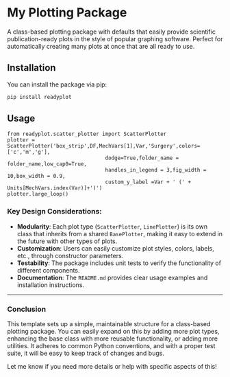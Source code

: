 # My Plotting Package

A class-based plotting package with defaults that easily provide scientific
publication-ready plots in the style of popular graphing software. Perfect
for automatically creating many plots at once that are all ready to use.

## Installation

You can install the package via pip:

```bash
pip install readyplot
````
## Usage
```{python}
from readyplot.scatter_plotter import ScatterPlotter
plotter = ScatterPlotter('box_strip',DF,MechVars[1],Var,'Surgery',colors=['c','m','g'],
                                dodge=True,folder_name = folder_name,low_cap0=True,
                                handles_in_legend = 3,fig_width = 10,box_width = 0.9,
                                custom_y_label =Var + ' (' + Units[MechVars.index(Var)]+')')  
plotter.large_loop()
````

### Key Design Considerations:
- **Modularity**: Each plot type (`ScatterPlotter`, `LinePlotter`) is its own class that inherits from a shared `BasePlotter`, making it easy to extend in the future with other types of plots.
- **Customization**: Users can easily customize plot styles, colors, labels, etc., through constructor parameters.
- **Testability**: The package includes unit tests to verify the functionality of different components.
- **Documentation**: The `README.md` provides clear usage examples and installation instructions.

---

### Conclusion
This template sets up a simple, maintainable structure for a class-based plotting package. You can easily expand on this by adding more plot types, enhancing the base class with more reusable functionality, or adding more utilities. It adheres to common Python conventions, and with a proper test suite, it will be easy to keep track of changes and bugs.

Let me know if you need more details or help with specific aspects of this!
                                